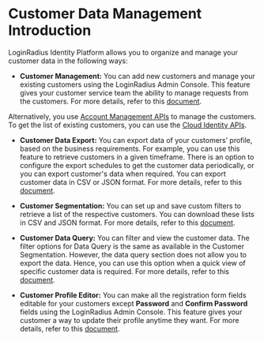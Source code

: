 # Customer Data Management Introduction

LoginRadius Identity Platform allows you to organize and manage your customer data in the following ways:

- **Customer Management:** You can add new customers and manage your existing customers using the LoginRadius Admin Console. This feature gives your customer service team the ability to manage requests from the customers. For more details, refer to this [document](/authentication/concepts/customer-management/). 

 Alternatively, you use [Account Management APIs](/api/v2/customer-identity-api/account/account-overview/#data-export) to manage the customers. To get the list of existing customers, you can use the [Cloud Identity APIs](/api/v2/cloud-directory-api/identity/getting-started/#data-export). 


- **Customer Data Export:** You can export data of your customers’ profile, based on the business requirements. For example, you can use this feature to retrieve customers in a given timeframe. There is an option to configure the export schedules to get the customer data periodically, or you can export customer's data when required. You can export customer data in CSV or JSON format. For more details, refer to this [document](/authentication/concepts/customer-data-export/).

- **Customer Segmentation:** You can set up and save custom filters to retrieve a list of the respective customers. You can download these lists in CSV and JSON format. For more details, refer to this [document](/authentication/concepts/customer-segmentation/).

- **Customer Data Query:** You can filter and view the customer data. The filter options for Data Query is the same as available in the Customer Segmentation. However, the data query section does not allow you to export the data. Hence, you can use this option when a quick view of specific customer data is required. For more details, refer to this [document](/authentication/concepts/customer-data-query/).

- **Customer Profile Editor:** You can make all the registration form fields editable for your customers except **Password** and **Confirm Password** fields using the LoginRadius Admin Console. This feature gives your customer a way to update their profile anytime they want. For more details, refer to this [document](/authentication/concepts/profile-editor/). 
